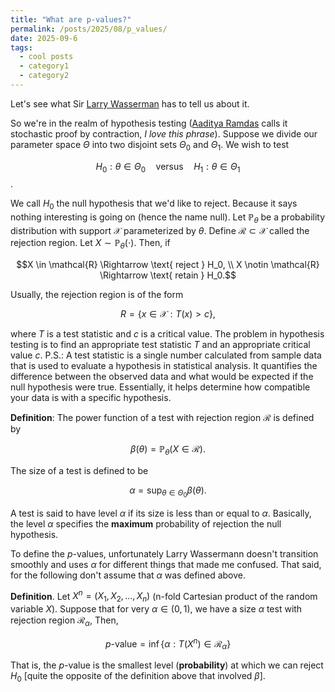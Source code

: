 ```yaml
---
title: "What are p-values?"  
permalink: /posts/2025/08/p_values/  
date: 2025-09-6  
tags:
  - cool posts
  - category1
  - category2
---
```


Let's see what Sir [Larry Wasserman](https://www.stat.cmu.edu/~brian/valerie/617-2022/0%20-%20books/2004%20-%20wasserman%20-%20all%20of%20statistics.pdf) has to tell us about it.

So we're in the realm of hypothesis testing ([Aaditya Ramdas](https://stat.cmu.edu/~aramdas/icml25/ramdas1.pdf) calls it stochastic proof by contraction, _I love this phrase_). Suppose we divide our parameter space $\Theta$ into two disjoint sets $\Theta_0$ and $\Theta_1$. We wish to test

$$H_0: \theta \in \Theta_0 \quad\text{versus} \quad H_1: \theta \in \Theta_1$$.

We call $H_0$ the null hypothesis that we'd like to reject. Because it says nothing interesting is going on 
(hence the name null). Let $\mathbb{P}_\theta$ be a probability distribution with support $\mathcal{X}$
parameterized by $\theta$. Define $\mathcal{R} \subset \mathcal{X}$ called the rejection region.
Let $X \sim \mathbb{P}_\theta(\cdot)$. Then, if 

$$X \in \mathcal{R} \Rightarrow \text{ reject } H_0, \\
X \notin \mathcal{R} \Rightarrow \text{ retain } H_0.$$

Usually, the rejection region is of the form

$$R = \{x \in \mathcal{X}: T(x) > c \},$$

where $T$ is a  test statistic and $c$ is a  critical value. The problem in hypothesis testing is to find an appropriate  test statistic $T$ and an appropriate critical value $c$. 
P.S.: A test statistic is  a single number calculated from sample data that is used to evaluate a hypothesis in statistical analysis. It quantifies the difference between the observed data and what would be expected if the null hypothesis were true. Essentially, it helps determine how compatible your data is with a specific hypothesis.

__Definition__: The power function of a test with rejection region $\mathcal{R}$ is defined by

$$\beta(\theta) = \mathbb{P}_\theta(X \in \mathcal{R}).$$

The size of a test is defined to be 

$$\alpha = \sup_{\theta \in \Theta_0} \beta(\theta).$$

A test is said to have level $\alpha$ if its size is less than or equal to $\alpha$.
Basically, the level $\alpha$ specifies the __maximum__ probability of rejection the null hypothesis.

To define the $p$-values, unfortunately Larry Wassermann doesn't transition smoothly and uses $\alpha$ for different things that made me confused. That said, for the following don't assume that $\alpha$ was defined above.

__Definition__. Let $X^n = (X_1, X_2, \dots, X_n)$ (n-fold Cartesian product of the random variable $X$). Suppose
that for very $\alpha \in (0, 1)$,  we have a size $\alpha$ test with rejection region $\mathcal{R}_\alpha$, Then,

$$p\text{-value} = \inf\{\alpha: T(X^n) \in \mathcal{R}_\alpha\} $$

That is, the $p$-value is the smallest level (__probability__) at which we can reject $H_0$ [quite the opposite of the definition above that involved $\beta$]. 
